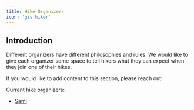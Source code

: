 ```yaml
---
title: Hike Organizers
icon: 'gis:hiker'
---
```


## Introduction

Different organizers have different philosophies and rules. 
We would like to give each organizer some space to tell hikers what they can expect when they join one of their hikes.

If you would like to add content to this section, please reach out!


Current hike organizers:
- [Sami](/hike-organizers/sami)